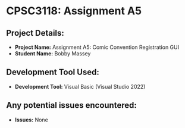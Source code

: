 # CPSC3118: Assignment A5

## Project Details:
- **Project Name:** Assignment A5: Comic Convention Registration GUI
- **Student Name:** Bobby Massey

## Development Tool Used:
- **Development Tool:** Visual Basic (Visual Studio 2022)

## Any potential issues encountered:
- **Issues:** None
